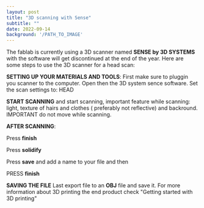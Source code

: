 ```yaml
---
layout: post
title: "3D scanning with Sense"
subtitle: ""
date: 2022-09-14
background: '/PATH_TO_IMAGE'
---
```

The fablab is currently using a 3D scanner named **SENSE by 3D SYSTEMS** with the software will get discontinued at the end of the year. 
Here are some steps to use the 3D scanner for a head scan:


**SETTING UP YOUR MATERIALS AND TOOLS**:
First make sure to pluggin you scanner to the computer. Open then the 3D system sence software. 
Set the scan settings to: HEAD


**START SCANNING**
and start scanning, important feature while scanning: light, texture of hairs and clothes ( preferably not reflective) and backround.
IMPORTANT do not move while scanning.


**AFTER SCANNING**: 


Press **finish**


Press **solidify**


Press **save** and add a name to your file
and then 


PRESS **finish**


**SAVING THE FILE**
Last export file to an **OBJ** file and save it.
For more information about 3D printing the end product check "Getting started with 3D printing"